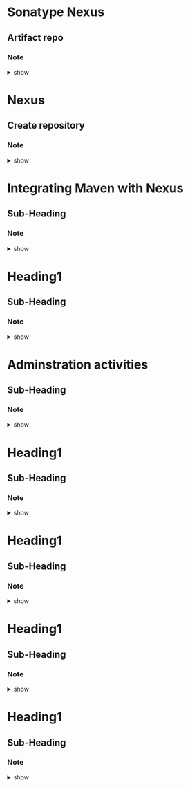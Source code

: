 

# Sonatype Nexus
## Artifact repo
### Note 

<details><summary>show</summary>
<p>

```bash
Nexus is an Open-Source software (OSS) Artifactory repo manager. There is a PRO/Enterprise edition
Used to store build artifacts
Java - jar, war, ear
Docker - docker images
NodeJs - npm packages

Alternatively to Nexus, you can use jFrog artifactory

Nexus needs Java 1.8 (also called Java8)
Version is 3.x, current location is 3.28.1
Need 1GB RAM, t2.medium

After install
/opt/nexus/etc/nexus.properties
/opt/nexus/bin/nexus.rc. <<-- run_as_user="nexus"
/opt/nexus/bin/nexus start

http://ip:8081/nexus --for 2.x

Nexus and jFrog artifactory default port number: 8081
http://ip:8081/ --for 3.x
admin
Password in cat /opt/sonatype-work/nexus2/admin.password


To change context path and port
/opt/nexus/etc/nexus.properties
application-port:9999
nexus-context-path=sadaiyer

Restart nexus and then access
http://ip:9999/sadaiyer


```
</p>
</details>





# Nexus
## Create repository
### Note 

<details><summary>show</summary>
<p>

```bash
Three types of repo:
Group
Hosted
Proxy

Category: snapshot, release, and one more

For each project, create a release and snapshot


```
</p>
</details>




# Integrating Maven with Nexus
## Sub-Heading
### Note 

<details><summary>show</summary>
<p>

```bash
In pom.xml, we configured in properties tag, the sonarqube details
Similarly, do the same for nexus

In the Maven server, in pom.xml

<distributionManagement>
 <repository> 
  <id>nexus</nexus>
  <name>Nexus release repo</name?
  <url>http://ip/sadaiyer/repository/mycompany-release/ </url>
 </repository> 
  
 <snapshotRepository> 
  <id>nexus</nexus>
  <name>Nexus snapshot repo</name?
  <url>http://ip/sadaiyer/repository/mycompany-snapshot/ </url>
 </snapshotRepository> 
</distributionManagement?>

$MVN_HOME/conf
Nexus credentials are stored in settings.xml
In the conf directory
<servers>
  <server>
     --configure nexus credentials here...
    <id>nexus</nexus> --keep same aa pom.xml
    <username>admin<username>
    <password>password_you_set<password>
  </server>
</servers>

To upload to local repo, using install
To upload to remote repo, use deploy

Go to the path where pom.xml exists on the maven server
  mvn clean deploy

This will deploy to nexus server now

Go to nexus now - click on Browses icon - mycompany-snapshot
/com/mss/maven-web-application-0.01-SNAPSHOT/date/xxx.war

Snapshot repo - used for ongoing development - so different version

For production releases, after changing version from 0-0-1-snapshot to 1.0.0, then it will deploy to production releases - mycompany-release.   The word snapshot is the key.  Assuming 1.0.0 is having issues, if you try to deploy 1.0.0 again to the release, it will error http-400 - Bad Request.

Option is to change version, but what if folks are using 1.1.0.  There is an option for the repo - "Disable Redeploy", change that to "Allow redeploy"; this will allow you to redeploy 1.0.0 again.  Settings (Gear icon) for the repo...

```
</p>
</details>


# Heading1
## Sub-Heading
### Note 

<details><summary>show</summary>
<p>

```bash
To share the jar files with different teams, create remote repo
In the UI, create repo
Then Browse, and upload component

Now go to maven server, in pom.xml add remote repo

Concept of Proxy-Repo which proxies the central repo. Central repo has the dependencies - why - if central repo has virus (Assuming the central repo is in the cloud), proxy server which is local to the organization has AV software
- create proxy-repo first
and then go to Maven pom.xml
Remove remote repo
Add proxy repo

Now execute
mvn clean package 
- since its not in proxy repo, it will fetch first from central repo

Just a note: maven central repo is being maintained by maven community, so that indicates the central repo is public

Concept of Group Repo
IF you have multiple remote repos and you want to download from multpile repos, create a group that incudes
- multiple remote repos
- proxy repo

Now use the group repo in the maven pom.xml configuration

mvn clean package
- the output will show downloading from group repo, but internally downloading from group repos

CONCEPT:
For each project, you will have a release and snapshot repo
For all projects, you will have remote, central, proxy, group 

```
</p>
</details>




# Adminstration activities
## Sub-Heading
### Note 

<details><summary>show</summary>
<p>

```bash

```
</p>
</details>


# Heading1
## Sub-Heading
### Note 

<details><summary>show</summary>
<p>

```bash

```
</p>
</details>




# Heading1
## Sub-Heading
### Note 

<details><summary>show</summary>
<p>

```bash

```
</p>
</details>



# Heading1
## Sub-Heading
### Note 

<details><summary>show</summary>
<p>

```bash

```
</p>
</details>




# Heading1
## Sub-Heading
### Note 

<details><summary>show</summary>
<p>

```bash

```
</p>
</details>




